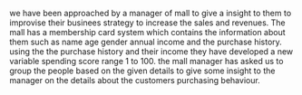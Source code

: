 we have been approached by a manager of mall to give a insight to them to improvise their businees strategy to increase the sales and revenues.
The mall has a membership card system which contains the information about them such as name age gender annual income and the purchase history.
using the the purchase history and their income they have developed a new variable spending score range 1 to 100.
the mall manager has asked us to group the people based on the given details to give some insight to the manager on the details about the customers purchasing behaviour. 
